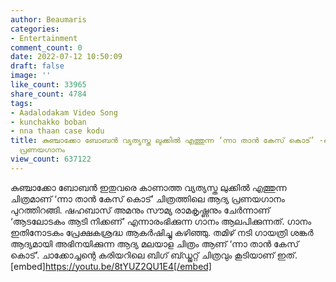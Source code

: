 ```yaml
---
author: Beaumaris
categories:
- Entertainment
comment_count: 0
date: 2022-07-12 10:50:09
draft: false
image: ''
like_count: 33965
share_count: 4784
tags:
- Aadalodakam Video Song
- kunchakko boban
- nna thaan case kodu
title: കുഞ്ചാക്കോ ബോബന്‍ വ്യത്യസ്ത ലുക്കിൽ എത്തുന്ന ‘ന്നാ താന്‍ കേസ് കൊട്’ -ലെ ആദ്യ
  പ്രണയഗാനം
view_count: 637122
---
```


കുഞ്ചാക്കോ ബോബന്‍ ഇതുവരെ കാണാത്ത വ്യത്യസ്ത ലുക്കിൽ എത്തുന്ന ചിത്രമാണ് ‘ന്നാ താന്‍ കേസ് കൊട്’ ചിത്രത്തിലെ ആദ്യ പ്രണയഗാനം പുറത്തിറങ്ങി. ഷഹബാസ് അമനും സൗമ്യ രാമകൃഷ്ണനും ചേര്‍ന്നാണ് ‘ആടലോടകം ആടി നിക്കണ്’ എന്നാരംഭിക്കുന്ന ഗാനം ആലപിക്കുന്നത്. ഗാനം ഇതിനോടകം പ്രേക്ഷകശ്രദ്ധ ആകര്‍ഷിച്ചു കഴിഞ്ഞു. തമിഴ് നടി ഗായത്രി ശങ്കര്‍ ആദ്യമായി അഭിനയിക്കുന്ന ആദ്യ മലയാള ചിത്രം ആണ് ‘ന്നാ താന്‍ കേസ് കൊട്’. ചാക്കോച്ചന്റെ കരിയറിലെ ബിഗ് ബ്ഡ്ജറ്റ് ചിത്രവും കൂടിയാണ് ഇത്. [embed]https://youtu.be/8tYUZ2QU1E4[/embed]